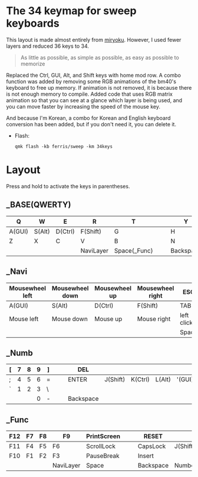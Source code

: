 # The 34 keymap for sweep keyboards

This layout is made almost entirely from [miryoku](https://github.com/manna-harbour/miryoku). However, I used fewer layers and reduced 36 keys to 34.

> As little as possible, as simple as possible, as easy as possible to memorize

Replaced the Ctrl, GUI, Alt, and Shift keys with home mod row. A combo function was added by removing some RGB animations of the bm40's keyboard to free up memory. If animation is not removed, it is because there is not enough memory to compile. Added code that uses RGB matrix animation so that you can see at a glance which layer is being used, and you can move faster by increasing the speed of the mouse key. 

And because I'm Korean, a combo for Korean and English keyboard conversion has been added, but if you don't need it, you can delete it.


- Flash:

  `qmk flash -kb ferris/sweep -km 34keys`

# Layout

Press and hold to activate the keys in parentheses.

## _BASE(QWERTY)

| Q | W | E | R | T | | | Y | U | I | O | P | 
|---|---|---|---|---|---|---|---|---|---|---|---|
| A(GUI) | S(Alt) | D(Ctrl) | F(Shift) |  G | |  | H | J(Shift) | K(Ctrl)  | L(Alt) | '(GUI) |
| Z | X| C| V| B| | | N | M | , | . | /|
| | | | NaviLayer| Space(_Func) | | | Backspace | NumberLayer | | | |  

## _Navi

| Mousewheel left | Mousewheel down | Mousewheel up | Mousewheel right | ESC | | | DEL | HOME | PageDown | PageUP | END | 
|---|---|---|---|---|---|---|---|---|---|---|---|
| A(GUI) | S(Alt) | D(Ctrl) | F(Shift) |  TAB | |  | ENTER | J(Shift) | K(Ctrl)  | L(Alt) | '(GUI) |
| Mouse left | Mouse down | Mouse up| Mouse right | left click | | | left click | Left | Down | Up | Right |
| | | |  | Space | | | Backspace | NumberLayer | | | |  

## _Numb

| [ | 7 | 8 | 9 | ] | | | DEL |  |  |  |  | 
|---|---|---|---|---|---|---|---|---|---|---|---|
| ; | 4 | 5 | 6 | = | |  | ENTER | J(Shift) | K(Ctrl)  | L(Alt) | '(GUI) |
| ` |  1 | 2 | 3 | \ | | |  |  |  |  | |
| | | | 0|  - | | | Backspace | | | | |  

## _Func

| F12 | F7 | F8 | F9 | PrintScreen | | | RESET |  |  |  |  | 
|---|---|---|---|---|---|---|---|---|---|---|---|
| F11 | F4 | F5 | F6 | ScrollLock | |  | CapsLock | J(Shift) | K(Ctrl)  | L(Alt) | '(GUI) |
| F10 |  F1 | F2 | F3 | PauseBreak | | | Insert |  |  |  | |
| | | | NaviLayer | Space | | | Backspace | NumberLayer | | | |  
